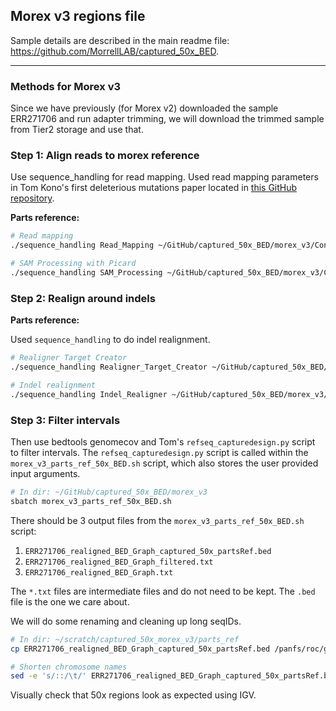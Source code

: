 ## Morex v3 regions file

Sample details are described in the main readme file: https://github.com/MorrellLAB/captured_50x_BED.

---

### Methods for Morex v3

Since we have previously (for Morex v2) downloaded the sample ERR271706 and run adapter trimming, we will download the trimmed sample from Tier2 storage and use that.

### Step 1: Align reads to morex reference

Use sequence_handling for read mapping. Used read mapping parameters in Tom Kono's first deleterious mutations paper located in [this GitHub repository](https://github.com/MorrellLAB/Deleterious_Mutations/tree/master/Job_Scripts).

**Parts reference:**

```bash
# Read mapping
./sequence_handling Read_Mapping ~/GitHub/captured_50x_BED/morex_v3/Config_morex_v3_parts_ref

# SAM Processing with Picard
./sequence_handling SAM_Processing ~/GitHub/captured_50x_BED/morex_v3/Config_morex_v3_parts_ref
```

### Step 2: Realign around indels

**Parts reference:**

Used `sequence_handling` to do indel realignment.

```bash
# Realigner Target Creator
./sequence_handling Realigner_Target_Creator ~/GitHub/captured_50x_BED/morex_v3/Config_Indel_Realign_morex_v3_parts_ref

# Indel realignment
./sequence_handling Indel_Realigner ~/GitHub/captured_50x_BED/morex_v3/Config_Indel_Realign_morex_v3_parts_ref
```

### Step 3: Filter intervals

Then use bedtools genomecov and Tom's `refseq_capturedesign.py` script to filter intervals. The `refseq_capturedesign.py` script is called within the `morex_v3_parts_ref_50x_BED.sh` script, which also stores the user provided input arguments.

```bash
# In dir: ~/GitHub/captured_50x_BED/morex_v3
sbatch morex_v3_parts_ref_50x_BED.sh
```

There should be 3 output files from the `morex_v3_parts_ref_50x_BED.sh` script:
1. `ERR271706_realigned_BED_Graph_captured_50x_partsRef.bed`
2. `ERR271706_realigned_BED_Graph_filtered.txt`
3. `ERR271706_realigned_BED_Graph.txt`

The `*.txt` files are intermediate files and do not need to be kept. The `.bed` file is the one we care about.

We will do some renaming and cleaning up long seqIDs.

```bash
# In dir: ~/scratch/captured_50x_morex_v3/parts_ref
cp ERR271706_realigned_BED_Graph_captured_50x_partsRef.bed /panfs/roc/groups/9/morrellp/shared/References/Reference_Sequences/Barley/Morex_v3/captured_50x_morex_v3_partsRef_longSeqID.bed

# Shorten chromosome names
sed -e 's/::/\t/' ERR271706_realigned_BED_Graph_captured_50x_partsRef.bed | cut -f 1,3,4 > /panfs/roc/groups/9/morrellp/shared/References/Reference_Sequences/Barley/Morex_v3/captured_50x_morex_v3_partsRef.bed
```

Visually check that 50x regions look as expected using IGV.
